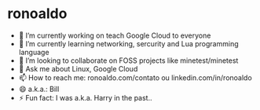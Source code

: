 # ronoaldo

- 🔭 I’m currently working on teach Google Cloud to everyone
- 🌱 I’m currently learning networking, sercurity and Lua programming language
- 👯 I’m looking to collaborate on FOSS projects like minetest/minetest
- 💬 Ask me about Linux, Google Cloud
- 📫 How to reach me: ronoaldo.com/contato ou linkedin.com/in/ronoaldo
- 😄 a.k.a.: Bill
- ⚡ Fun fact: I was a.k.a. Harry in the past..

